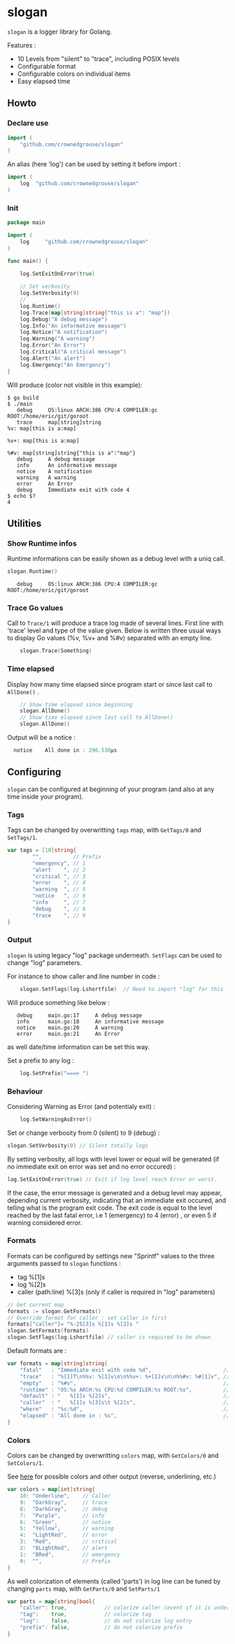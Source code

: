 # slogan #

`slogan` is a logger library for Golang.

Features :
   - 10 Levels from "silent" to "trace", including POSIX levels
   - Configurable format
   - Configurable colors on individual items
   - Easy elapsed time

## Howto ##

### Declare use ###

```go
import (
	"github.com/crownedgrouse/slogan"
)
```
An alias (here 'log') can be used by setting it before import :

```go
import (
	log  "github.com/crownedgrouse/slogan"
)
```

### Init ###

```go main.go
package main

import (
	log  	"github.com/crownedgrouse/slogan"
)

func main() {	
	
	log.SetExitOnError(true) 

	// Set verbosity
	log.SetVerbosity(9)
	//
	log.Runtime()
	log.Trace(map[string]string{"this is a": "map"})
	log.Debug("A debug message")
	log.Info("An informative message")
	log.Notice("A notification")
	log.Warning("A warning")
	log.Error("An Error")
	log.Critical("A critical message")
	log.Alert("An alert")
	log.Emergency("An Emergency")
}

```
Will produce (color not visible in this example):

```shell
$ go build
$ ./main
   debug     OS:linux ARCH:386 CPU:4 COMPILER:gc ROOT:/home/eric/git/goroot
   trace     map[string]string
%v: map[this is a:map]

%v+: map[this is a:map]

%#v: map[string]string{"this is a":"map"}
   debug     A debug message
   info      An informative message
   notice    A notification
   warning   A warning
   error     An Error
   debug     Immediate exit with code 4
$ echo $?
4
```

## Utilities ##

### Show Runtime infos ###

Runtime informations can be easily shown as a debug level with a uniq call.

```go
slogan.Runtime()
```
```shell
   debug     OS:linux ARCH:386 CPU:4 COMPILER:gc ROOT:/home/eric/git/goroot
```

### Trace Go values ###

Call to `Trace/1` will produce a trace log made of several lines. First line with 'trace' level and type of the value given. Below is written three usual ways to display Go values (%v, %v+ and %#v) separated with an empty line.


```go
	slogan.Trace(Something)
```

### Time elapsed ###

Display how many time elapsed since program start or since last call to `AllDone()` .

```go
    // Show time elapsed since beginning
    slogan.AllDone()
    // Show time elapsed since last call to AllDone()
    slogan.AllDone()
```
Output will be a notice :

```go
  notice    All done in : 296.538µs
```

## Configuring ##

`slogan` can be configured at beginning of your program (and also at any time inside your program).

### Tags ###

Tags can be changed by overwritting `tags` map, with `GetTags/0` and `SetTags/1`.

```go
var tags = [10]string{
		"",          // Prefix
		"emergency", // 1
		"alert    ", // 2
		"critical ", // 3
		"error    ", // 4
		"warning  ", // 5
		"notice   ", // 6
		"info     ", // 7
		"debug    ", // 8
		"trace    ", // 9
}

```

### Output ###

`slogan` is using legacy "log" package underneath. `SetFlags` can be used to change "log" parameters.

For instance to show caller and line number in code :

```go
	slogan.SetFlags(log.Lshortfile)  // Need to import "log" for this
```

Will produce something like below : 

```shell
   debug     main.go:17     A debug message
   info      main.go:18     An informative message
   notice    main.go:20     A warning
   error     main.go:21     An Error
```
as well date/time information can be set this way.

Set a prefix to any log :

```go
	log.SetPrefix("===> ")
```
### Behaviour ###

Considering Warning as Error (and potentialy exit) :

```go
	log.SetWarningAsError()
```
Set or change verbosity from 0 (silent) to 9 (debug) :

```go
slogan.SetVerbosity(0) // Silent totally logs
```
By setting verbosity, all logs with level lower or equal will be generated (if no immediate exit on error was set and no error occured) :

```go
log.SetExitOnError(true) // Exit if log level reach Error or worst.
```
If the case, the error message is generated and a debug level may appear, depending current verbosity, indicating that an immediate exit occured, and telling what is the program exit code. The exit code is equal to the level reached by the last fatal error, i.e 1 (emergency) to 4 (error) , or even 5 if warning considered error.

### Formats ###

Formats can be configured by settings new "Sprintf" values to the three arguments passed to `slogan` functions :

- tag                  %[1]s
- log                  %[2]s
- caller (path:line)   %[3]s  (only if caller is required in "log" parameters)

```go
// Get current map
formats := slogan.GetFormats()
// Override format for caller : set caller in first
formats["caller"]= "%-25[3]s %[1]s %[2]s "
slogan.SetFormats(formats)
slogan.SetFlags(log.Lshortfile) // caller is required to be shown
```

Default formats are : 
```go
var formats = map[string]string{
	"fatal"   : "Immediate exit with code %d",                       // immediate exit on error format
	"trace"   : "%[1]T\n%%v: %[1]v\n\n%%v+: %+[1]v\n\n%%#v: %#[1]v", // multiline trace format
	"empty"   : "%#v",                                               // trace format for empty variable (avoid unuseful multiline)
	"runtime" : "OS:%s ARCH:%s CPU:%d COMPILER:%s ROOT:%s",          // runtime infos format
	"default" : "   %[1]s %[2]s",                                    // default log format
	"caller"  : "   %[1]s %[3]s\t %[2]s",                            // default log format with caller (where)
	"where"   : "%s:%d",                                             // format for caller location path:linenumber
	"elapsed" : "All done in : %s",                                  // elapsed time format
}
``` 

### Colors ###

Colors can be changed by overwritting `colors` map, with `GetColors/0` and `SetColors/1`.

See [here](https://github.com/bclicn/color) for possible colors and other output (reverse, underlining, etc.)

```go
var colors = map[int]string{
	10: "Underline",    // Caller
	9:  "DarkGray",     // trace
	8:  "DarkGray",     // debug
	7:  "Purple",       // info
	6:  "Green",        // notice
	5:  "Yellow",       // warning
	4:  "LightRed",     // error
	3:  "Red",          // critical
	2:  "BLightRed",    // alert
	1:  "BRed",         // emergency
	0:  "",             // Prefix
}
```

As well colorization of elements (called 'parts') in log line can be tuned by changing `parts` map, with `GetParts/0` and `SetParts/1`

```go
var parts = map[string]bool{
	"caller": true,            // colorize caller (event if it is underlining)
	"tag":    true,            // colorize tag
	"log":    false,           // do not colorize log entry
	"prefix": false,           // do not colorize prefix
}
```




